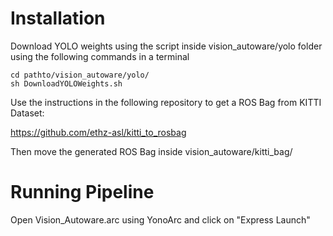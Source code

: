 # Installation


Download YOLO weights using the script inside vision_autoware/yolo folder using the following commands in a terminal
```
cd pathto/vision_autoware/yolo/
sh DownloadYOLOWeights.sh
```
Use the instructions in the following repository to get a ROS Bag from KITTI Dataset:

https://github.com/ethz-asl/kitti_to_rosbag

Then move the generated ROS Bag inside vision_autoware/kitti_bag/


# Running Pipeline

Open Vision_Autoware.arc using YonoArc and click on "Express Launch"
